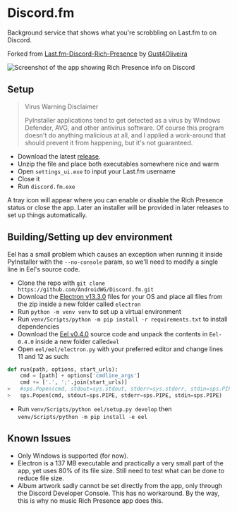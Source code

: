 # Discord.fm
Background service that shows what you're scrobbling on Last.fm to on Discord.

Forked from [Last.fm-Discord-Rich-Presence](https://github.com/Gust4Oliveira/Last.fm-Discord-Rich-Presence) by [Gust4Oliveira](https://github.com/Gust4Oliveira)

![Screenshot of the app showing Rich Presence info on Discord](https://i.imgur.com/t4TCs0T.png)

## Setup


> Virus Warning Disclaimer
>
>PyInstaller applications tend to get detected as a virus by Windows Defender, AVG, and other antivirus software. Of course this program doesn't do anything malicious at all, and I applied a work-around that should prevent it from happening, but it's not guaranteed.

- Download the latest [release](https://github.com/AndroidWG/Discord.fm/releases/latest).
- Unzip the file and place both executables somewhere nice and warm
- Open `settings_ui.exe` to input your Last.fm username
- Close it
- Run `discord.fm.exe`

A tray icon will appear where you can enable or disable the Rich Presence status or close the app. Later an installer will be provided in later releases to set up things automatically.

## Building/Setting up dev environment
Eel has a small problem which causes an exception when running it inside PyInstaller with the `--no-console` param, so we'll need to modify a single line in Eel's source code.

- Clone the repo with `git clone https://github.com/AndroidWG/Discord.fm.git`
- Download the [Electron v13.3.0](https://github.com/electron/electron/releases/tag/v13.3.0) files for your OS and place all files from the zip inside a new folder called `electron`
- Run `python -m venv venv` to set up a virtual environment
- Run `venv/Scripts/python -m pip install -r requirements.txt` to install dependencies
- Download the [Eel v0.4.0](https://github.com/ChrisKnott/Eel/releases/tag/v0.14.0) source code and unpack the contents in `Eel-0.4.0` inside a new folder called`eel`
- Open `eel/eel/electron.py` with your preferred editor and change lines 11 and 12 as such:
```py
def run(path, options, start_urls):
    cmd = [path] + options['cmdline_args']
    cmd += ['.', ';'.join(start_urls)]
>   #sps.Popen(cmd, stdout=sys.stdout, stderr=sys.stderr, stdin=sps.PIPE)
>   sps.Popen(cmd, stdout=sps.PIPE, stderr=sps.PIPE, stdin=sps.PIPE)
```
- Run `venv/Scripts/python eel/setup.py develop` then `venv/Scripts/python -m pip install -e eel`

## Known Issues
- Only Windows is supported (for now).
- Electron is a 137 MB executable and practically a very small part of the app, yet uses 80% of its file size. Still need to test what can be done to reduce file size.
- Album artwork sadly cannot be set directly from the app, only through the Discord Developer Console. This has no workaround. By the way, this is why no music Rich Presence app does this.
